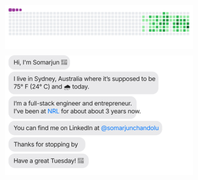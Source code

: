 <!-- ### Hi there 👋 -->
![snake gif](https://github.com/somarjun/somarjun/blob/output/github-contribution-grid-snake.gif)

[![](https://raw.githubusercontent.com/somarjun/somarjun/main/chat.svg?token=AAABPWFQB3UQVH67GAPKNRLAXLBQG)](https://linkedin.com/in/somarjunchandolu/)

<!--
**somarjun/Somarjun** is a ✨ _special_ ✨ repository because its `README.md` (this file) appears on your GitHub profile.

Here are some ideas to get you started:

- 🔭 I’m currently working on ...
- 🌱 I’m currently learning ...
- 👯 I’m looking to collaborate on ...
- 🤔 I’m looking for help with ...
- 💬 Ask me about ...
- 📫 How to reach me: ...
- 😄 Pronouns: ...
- ⚡ Fun fact: ...
-->
